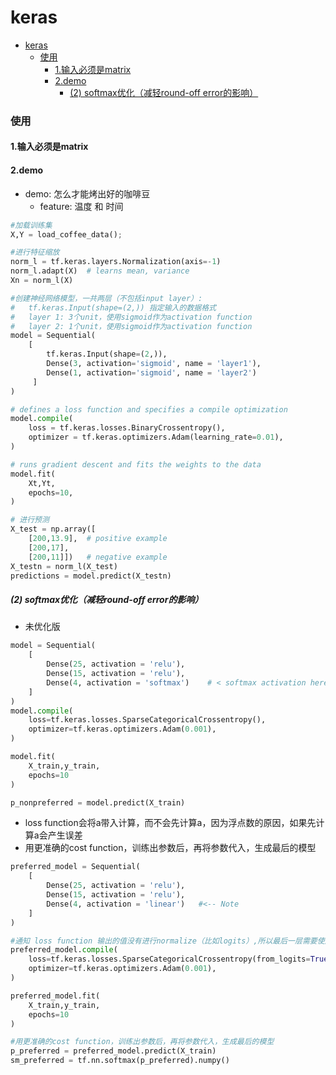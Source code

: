 # keras


<!-- @import "[TOC]" {cmd="toc" depthFrom=1 depthTo=6 orderedList=false} -->

<!-- code_chunk_output -->

- [keras](#keras)
    - [使用](#使用)
      - [1.输入必须是matrix](#1输入必须是matrix)
      - [2.demo](#2demo)
        - [(2) softmax优化（减轻round-off error的影响）](#2-softmax优化减轻round-off-error的影响)

<!-- /code_chunk_output -->


### 使用

#### 1.输入必须是matrix

#### 2.demo

* demo: 怎么才能烤出好的咖啡豆
    * feature: 温度 和 时间

```python
#加载训练集
X,Y = load_coffee_data();

#进行特征缩放
norm_l = tf.keras.layers.Normalization(axis=-1)
norm_l.adapt(X)  # learns mean, variance
Xn = norm_l(X)

#创建神经网络模型，一共两层（不包括input layer）:
#   tf.keras.Input(shape=(2,)) 指定输入的数据格式
#   layer 1: 3个unit，使用sigmoid作为activation function
#   layer 2: 1个unit，使用sigmoid作为activation function
model = Sequential(
    [
        tf.keras.Input(shape=(2,)),
        Dense(3, activation='sigmoid', name = 'layer1'),
        Dense(1, activation='sigmoid', name = 'layer2')
     ]
)

# defines a loss function and specifies a compile optimization
model.compile(
    loss = tf.keras.losses.BinaryCrossentropy(),
    optimizer = tf.keras.optimizers.Adam(learning_rate=0.01),
)

# runs gradient descent and fits the weights to the data
model.fit(
    Xt,Yt,            
    epochs=10,
)

# 进行预测
X_test = np.array([
    [200,13.9],  # positive example
    [200,17],
    [200,11]])   # negative example
X_testn = norm_l(X_test)
predictions = model.predict(X_testn)
```

##### (2) softmax优化（减轻round-off error的影响）

* 未优化版
```python
model = Sequential(
    [ 
        Dense(25, activation = 'relu'),
        Dense(15, activation = 'relu'),
        Dense(4, activation = 'softmax')    # < softmax activation here
    ]
)
model.compile(
    loss=tf.keras.losses.SparseCategoricalCrossentropy(),
    optimizer=tf.keras.optimizers.Adam(0.001),
)

model.fit(
    X_train,y_train,
    epochs=10
)

p_nonpreferred = model.predict(X_train)
```

* loss function会将a带入计算，而不会先计算a，因为浮点数的原因，如果先计算a会产生误差
* 用更准确的cost function，训练出参数后，再将参数代入，生成最后的模型

```python
preferred_model = Sequential(
    [ 
        Dense(25, activation = 'relu'),
        Dense(15, activation = 'relu'),
        Dense(4, activation = 'linear')   #<-- Note
    ]
)

#通知 loss function 输出的值没有进行normalize（比如logits）,所以最后一层需要使用linear
preferred_model.compile(
    loss=tf.keras.losses.SparseCategoricalCrossentropy(from_logits=True),  #<-- Note
    optimizer=tf.keras.optimizers.Adam(0.001),
)

preferred_model.fit(
    X_train,y_train,
    epochs=10
)

#用更准确的cost function，训练出参数后，再将参数代入，生成最后的模型
p_preferred = preferred_model.predict(X_train)
sm_preferred = tf.nn.softmax(p_preferred).numpy()
```